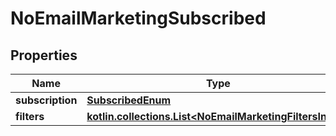 
# NoEmailMarketingSubscribed

## Properties
| Name | Type | Description | Notes |
| ------------ | ------------- | ------------- | ------------- |
| **subscription** | [**SubscribedEnum**](SubscribedEnum.md) |  |  |
| **filters** | [**kotlin.collections.List&lt;NoEmailMarketingFiltersInner&gt;**](NoEmailMarketingFiltersInner.md) |  |  |



